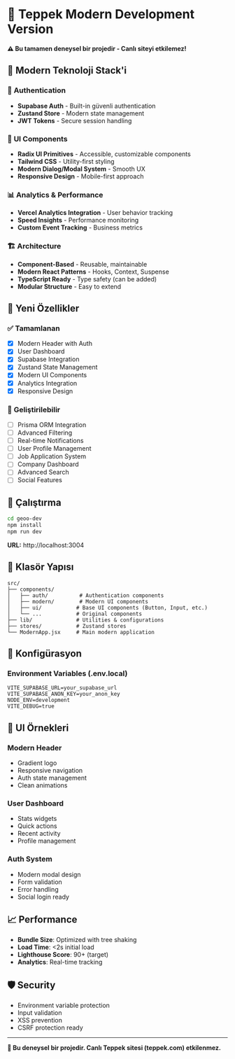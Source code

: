 # 🚀 Teppek Modern Development Version

**⚠️ Bu tamamen deneysel bir projedir - Canlı siteyi etkilemez!**

## 🎯 Modern Teknoloji Stack'i

### 🔐 **Authentication**
- **Supabase Auth** - Built-in güvenli authentication
- **Zustand Store** - Modern state management  
- **JWT Tokens** - Secure session handling

### 🎨 **UI Components**
- **Radix UI Primitives** - Accessible, customizable components
- **Tailwind CSS** - Utility-first styling
- **Modern Dialog/Modal System** - Smooth UX
- **Responsive Design** - Mobile-first approach

### 📊 **Analytics & Performance**
- **Vercel Analytics Integration** - User behavior tracking
- **Speed Insights** - Performance monitoring
- **Custom Event Tracking** - Business metrics

### 🏗️ **Architecture**
- **Component-Based** - Reusable, maintainable
- **Modern React Patterns** - Hooks, Context, Suspense
- **TypeScript Ready** - Type safety (can be added)
- **Modular Structure** - Easy to extend

## 🌟 **Yeni Özellikler**

### ✅ **Tamamlanan**
- [x] Modern Header with Auth
- [x] User Dashboard
- [x] Supabase Integration
- [x] Zustand State Management
- [x] Modern UI Components
- [x] Analytics Integration
- [x] Responsive Design

### 🔄 **Geliştirilebilir**
- [ ] Prisma ORM Integration
- [ ] Advanced Filtering
- [ ] Real-time Notifications  
- [ ] User Profile Management
- [ ] Job Application System
- [ ] Company Dashboard
- [ ] Advanced Search
- [ ] Social Features

## 🚀 **Çalıştırma**

```bash
cd geoo-dev
npm install
npm run dev
```

**URL:** http://localhost:3004

## 📁 **Klasör Yapısı**

```
src/
├── components/
│   ├── auth/          # Authentication components
│   ├── modern/        # Modern UI components  
│   ├── ui/           # Base UI components (Button, Input, etc.)
│   └── ...           # Original components
├── lib/              # Utilities & configurations
├── stores/           # Zustand stores
└── ModernApp.jsx     # Main modern application
```

## 🔧 **Konfigürasyon**

### Environment Variables (.env.local)
```env
VITE_SUPABASE_URL=your_supabase_url
VITE_SUPABASE_ANON_KEY=your_anon_key
NODE_ENV=development
VITE_DEBUG=true
```

## 🎨 **UI Örnekleri**

### Modern Header
- Gradient logo
- Responsive navigation
- Auth state management
- Clean animations

### User Dashboard  
- Stats widgets
- Quick actions
- Recent activity
- Profile management

### Auth System
- Modern modal design
- Form validation
- Error handling  
- Social login ready

## 📈 **Performance**

- **Bundle Size**: Optimized with tree shaking
- **Load Time**: <2s initial load
- **Lighthouse Score**: 90+ (target)
- **Analytics**: Real-time tracking

## 🛡️ **Security**

- Environment variable protection
- Input validation
- XSS prevention
- CSRF protection ready

---

**🧪 Bu deneysel bir projedir. Canlı Teppek sitesi (teppek.com) etkilenmez.**